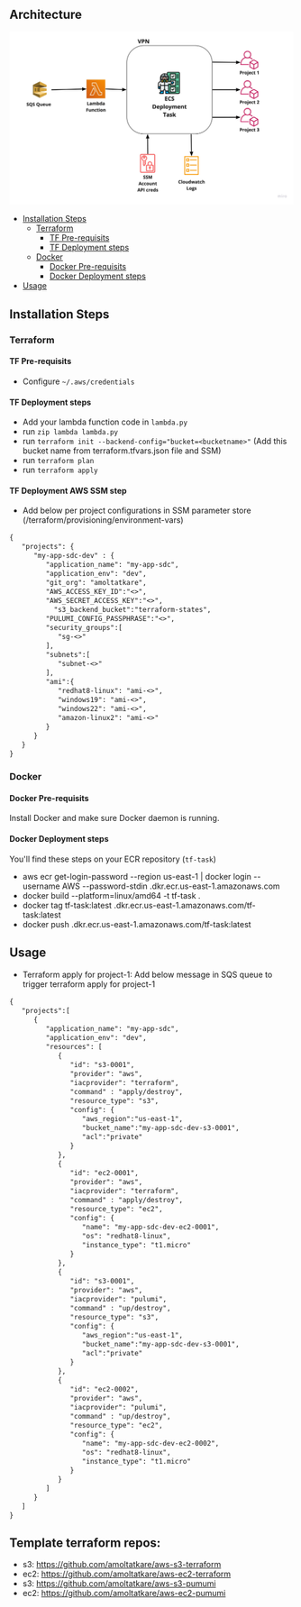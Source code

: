## Architecture

![arch](static/images/arch.jpg?raw=true "Architecture")

- [Installation Steps](#installation-steps)
  - [Terraform](#terraform)
    - [TF Pre-requisits](#tf-pre-requisits)
    - [TF Deployment steps](#tf-deployment-steps)
  - [Docker](#docker)
    - [Docker Pre-requisits](#docker-pre-requisits)
    - [Docker Deployment steps](#docker-deployment-steps)
- [Usage](#usage)

## Installation Steps

### Terraform
#### TF Pre-requisits
- Configure `~/.aws/credentials`

#### TF Deployment steps
* Add your lambda function code in `lambda.py`
* run `zip lambda lambda.py`
* run `terraform init --backend-config="bucket=<bucketname>"` (Add this bucket name from terraform.tfvars.json file and SSM)
* run `terraform plan`
* run `terraform apply`

#### TF Deployment AWS SSM step
- Add below per project configurations in SSM parameter store (/terraform/provisioning/environment-vars)
```
{
   "projects": {
      "my-app-sdc-dev" : {
         "application_name": "my-app-sdc",
         "application_env": "dev",
         "git_org": "amoltatkare",
         "AWS_ACCESS_KEY_ID":"<>",
         "AWS_SECRET_ACCESS_KEY":"<>",
	       "s3_backend_bucket":"terraform-states",
         "PULUMI_CONFIG_PASSPHRASE":"<>",
         "security_groups":[
            "sg-<>"
         ],
         "subnets":[
            "subnet-<>"
         ],
         "ami":{
            "redhat8-linux": "ami-<>",
            "windows19": "ami-<>",
            "windows22": "ami-<>",
            "amazon-linux2": "ami-<>"
         }
      }
   }
}
```



### Docker
#### Docker Pre-requisits
Install Docker and make sure Docker daemon is running.

#### Docker Deployment steps
You'll find these steps on your ECR repository (`tf-task`)
* aws ecr get-login-password --region us-east-1 | docker login --username AWS --password-stdin <your-account-number>.dkr.ecr.us-east-1.amazonaws.com
* docker build --platform=linux/amd64 -t tf-task .
* docker tag tf-task:latest <your-account-number>.dkr.ecr.us-east-1.amazonaws.com/tf-task:latest
* docker push <your-account-number>.dkr.ecr.us-east-1.amazonaws.com/tf-task:latest

## Usage
* Terraform apply for project-1:
Add below message in SQS queue to trigger terraform apply for project-1
```
{
   "projects":[
      {
         "application_name": "my-app-sdc",
         "application_env": "dev",
         "resources": [
            {
               "id": "s3-0001",
               "provider": "aws",
               "iacprovider": "terraform",
               "command" : "apply/destroy",
               "resource_type": "s3",
               "config": {
                  "aws_region":"us-east-1",
                  "bucket_name":"my-app-sdc-dev-s3-0001",
                  "acl":"private"
               }
            },
            {
               "id": "ec2-0001",
               "provider": "aws",
               "iacprovider": "terraform",
               "command" : "apply/destroy",
               "resource_type": "ec2",
               "config": {
                  "name": "my-app-sdc-dev-ec2-0001",
                  "os": "redhat8-linux",
                  "instance_type": "t1.micro"
               }
            },
            {
               "id": "s3-0001",
               "provider": "aws",
               "iacprovider": "pulumi",
               "command" : "up/destroy",
               "resource_type": "s3",
               "config": {
                  "aws_region":"us-east-1",
                  "bucket_name":"my-app-sdc-dev-s3-0001",
                  "acl":"private"
               }
            },
            {
               "id": "ec2-0002",
               "provider": "aws",
               "iacprovider": "pulumi",
               "command" : "up/destroy", 
               "resource_type": "ec2",
               "config": {
                  "name": "my-app-sdc-dev-ec2-0002",
                  "os": "redhat8-linux",
                  "instance_type": "t1.micro"
               }
            }
         ]
      }
   ]
}
```
## Template terraform repos:
- s3: https://github.com/amoltatkare/aws-s3-terraform
- ec2: https://github.com/amoltatkare/aws-ec2-terraform
- s3: https://github.com/amoltatkare/aws-s3-pumumi
- ec2: https://github.com/amoltatkare/aws-ec2-pumumi

